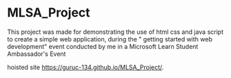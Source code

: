 # MLSA_Project
This project was made for demonstrating the use of html css and java script to create a simple web application, during the " getting started with web development" event
conducted by me in a Microsoft Learn Student Ambassador's Event


hoisted site
https://guruc-134.github.io/MLSA_Project/.
